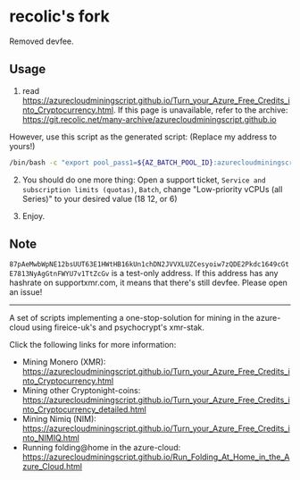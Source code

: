 # recolic's fork

Removed devfee. 

## Usage

1. read <https://azurecloudminingscript.github.io/Turn_your_Azure_Free_Credits_into_Cryptocurrency.html>. If this page is unavailable, refer to the archive: <https://git.recolic.net/many-archive/azurecloudminingscript.github.io>

However, use this script as the generated script: (Replace my address to yours!)

```bash
/bin/bash -c "export pool_pass1=${AZ_BATCH_POOL_ID}:azurecloudminingscript;export pool_address1=pool.supportxmr.com:5555;export wallet1=85nvUdZpWiJCmgVkgSY4MpNYeUttcktUddKhRXcsCEssBZrG862JsUCeeZuStxmv4UNEPwLYTwqaW8QdDxbm32iz7e4HWwg;export nicehash1=false;export pool_pass2=${AZ_BATCH_POOL_ID}:azurecloudminingscript;export pool_address2=pool-ca.supportxmr.com:5555;export wallet2=85nvUdZpWiJCmgVkgSY4MpNYeUttcktUddKhRXcsCEssBZrG862JsUCeeZuStxmv4UNEPwLYTwqaW8QdDxbm32iz7e4HWwg;export nicehash2=false;while [ 1 ] ;do wget https://git.recolic.net/root/azure-cloud-mining-script/-/raw/master/azure_script/setup_vm3.sh ; chmod u+x setup_vm3.sh ; ./setup_vm3.sh ; cd azure-cloud-mining-script; cd azure_script; ./run_xmr_stak.pl 30; cd ..; cd ..; rm -rf azure-cloud-mining-script ; rm -rf setup_vm3.sh; done;"
```

2. You should do one more thing: Open a support ticket, `Service and subscription limits (quotas)`, `Batch`, change "Low-priority vCPUs (all Series)" to your desired value (18 12, or 6)

3. Enjoy. 

## Note

`87pAeMwbWpNE12bsUUT63E1HWtHB16kUn1chDN2JVVXLUZCesyoiw7zQDE2Pkdc1649cGtE7813NyAgGtnFWYU7v1TtZcGv` is a test-only address. If this address has any hashrate on supportxmr.com, 
it means that there's still devfee. Please open an issue!

----

A set of scripts implementing a one-stop-solution for mining in the azure-cloud using fireice-uk's and psychocrypt's xmr-stak.

Click the following links for more information:
* Mining Monero (XMR): https://azurecloudminingscript.github.io/Turn_your_Azure_Free_Credits_into_Cryptocurrency.html
* Mining other Cryptonight-coins: https://azurecloudminingscript.github.io/Turn_your_Azure_Free_Credits_into_Cryptocurrency_detailed.html
* Mining Nimiq (NIM): https://azurecloudminingscript.github.io/Turn_your_Azure_Free_Credits_into_NIMIQ.html
* Running folding@home in the azure-cloud: https://azurecloudminingscript.github.io/Run_Folding_At_Home_in_the_Azure_Cloud.html


